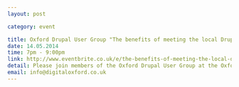```yaml
---
layout: post

category: event

title: Oxford Drupal User Group "The benefits of meeting the local Drupal community"
date: 14.05.2014
time: 7pm - 9:00pm
link: http://www.eventbrite.co.uk/e/the-benefits-of-meeting-the-local-drupal-community-tickets-11559700375
detail: Please join members of the Oxford Drupal User Group at the Oxford e-Research Centre to hear how attending local meetups to share knowledge has brought mutual benefit to organisations, projects and individuals involved. Speakers include - Gabriele Sani (Oxfam International), Jon Parsons (Global Canopy Programme), Finn Lewis (Agile Collective) and more....
email: info@digitaloxford.co.uk
---
```

